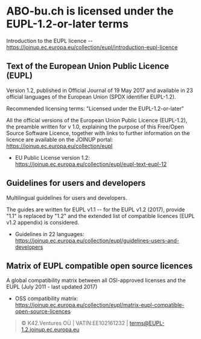# ABO-bu.ch is licensed under the EUPL-1.2-or-later terms

Introduction to the EUPL licence -- https://joinup.ec.europa.eu/collection/eupl/introduction-eupl-licence


## Text of the European Union Public Licence (EUPL)

Version 1.2, published in Official Journal of 19 May 2017 and available in 23 official languages of the European Union (SPDX identifier EUPL-1.2).

Recommended licensing terms: "Licensed under the EUPL-1.2-or-later"

All the official versions of the European Union Public Licence (EUPL-1.2), the preamble written for v 1.0, explaining the purpose of this Free/Open Source Software Licence, together with links to further information on the licence are available on the JOINUP portal: https://joinup.ec.europa.eu/collection/eupl

 * EU Public License version 1.2: https://joinup.ec.europa.eu/collection/eupl/eupl-text-eupl-12



## Guidelines for users and developers

Multilingual guidelines for users and developers.

The guides are written for EUPL v1.1 -- for the EUPL v1.2 (2017), provide "1.1" is replaced by "1.2" and the extended list of compatible licences (EUPL v1.2 appendix) is considered. 

 * Guidelines in 22 languages: https://joinup.ec.europa.eu/collection/eupl/guidelines-users-and-developers



## Matrix of EUPL compatible open source licences

A global compatibility matrix between all OSI-approved licenses and the EUPL (July 2011 - last updated 2017)

 * OSS compatibility matrix: https://joinup.ec.europa.eu/collection/eupl/matrix-eupl-compatible-open-source-licences



 > ©️  K42.Ventures OÜ | VATIN:EE102161232 | terms@EUPL-1.2.joinup.ec.europa.eu
